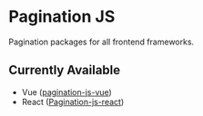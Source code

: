 # Pagination JS

Pagination packages for all frontend frameworks.

## Currently Available

- Vue ([pagination-js-vue](https://www.npmjs.com/package/@saurssaurav/pagination-js-vue))
- React ([Pagination-js-react]())
